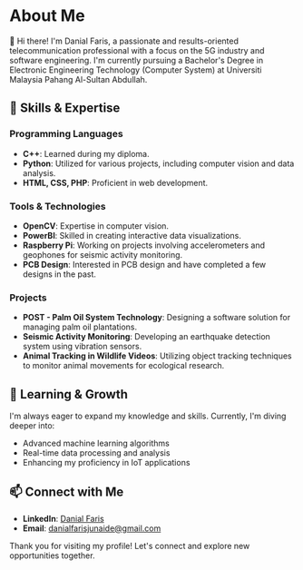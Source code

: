 # About Me

👋 Hi there! I'm Danial Faris, a passionate and results-oriented telecommunication professional with a focus on the 5G industry and software engineering. I'm currently pursuing a Bachelor's Degree in Electronic Engineering Technology (Computer System) at Universiti Malaysia Pahang Al-Sultan Abdullah.

## 🔧 Skills & Expertise

### Programming Languages
- **C++**: Learned during my diploma.
- **Python**: Utilized for various projects, including computer vision and data analysis.
- **HTML, CSS, PHP**: Proficient in web development.

### Tools & Technologies
- **OpenCV**: Expertise in computer vision.
- **PowerBI**: Skilled in creating interactive data visualizations.
- **Raspberry Pi**: Working on projects involving accelerometers and geophones for seismic activity monitoring.
- **PCB Design**: Interested in PCB design and have completed a few designs in the past.

### Projects
- **POST - Palm Oil System Technology**: Designing a software solution for managing palm oil plantations.
- **Seismic Activity Monitoring**: Developing an earthquake detection system using vibration sensors.
- **Animal Tracking in Wildlife Videos**: Utilizing object tracking techniques to monitor animal movements for ecological research.

## 🌱 Learning & Growth
I'm always eager to expand my knowledge and skills. Currently, I'm diving deeper into:
- Advanced machine learning algorithms
- Real-time data processing and analysis
- Enhancing my proficiency in IoT applications

## 📫 Connect with Me
- **LinkedIn**: [Danial Faris](https://www.linkedin.com/in/danialfrs/)
- **Email**: danialfarisjunaide@gmail.com

Thank you for visiting my profile! Let's connect and explore new opportunities together.
